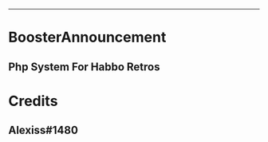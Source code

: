 ----------------------------------------
# BoosterAnnouncement
Php System For Habbo Retros
----------------------------------------
# Credits
Alexiss#1480
----------------------------------------

